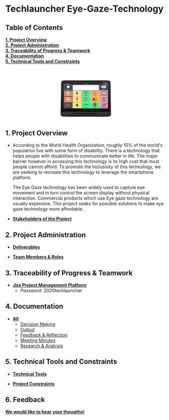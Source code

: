 # Techlauncher Eye-Gaze-Technology   
<h2><a name = "content"> Table of Contents </a></h2>

<a href = "#Title1"><b> 1. Project Overview </b></a><br/>
<a href = "#Title2"><b> 2. Project Administration </b></a><br/>
<a href = "#Title3"><b> 3. Traceability of Progress & Teamwork </b></a><br/> 
<a href = "#Title4"><b> 4. Documentation </b></a><br/> 
<a href = "#Title5"><b> 5. Technical Tools and Constraints </b></a><br/>


<br />
<p align="center">
<img src="Resources/Sample_communication_application.jpg"  width="45%" length="45%" >
</p>
<h2><a name = "Title1"> 1. Project Overview </a></h2>

* According to the World Health Organization, roughly 15% of the world's population live with some form of disability. There is a technology that helps people with disabilities to communicate better in life. The major barrier however in accessing this technology is its high cost that most people cannot afford. To promote the inclusivity of this technology, we are seeking to recreate this technology to leverage the smartphone platform.

  The Eye Gaze technology has been widely used to capture eye movement and in turn control the screen display without physical interaction. Commercial products which use Eye gaze technology are usually  expensive. This project seeks for possible solutions to make eye gaze technology more affordable.

* [**Stakeholders of the Project**](https://github.com/Ozedaval/Eye-Gaze-Technology/wiki/Stakeholders)

<h2><a name = "Title2"> 2. Project Administration </a></h2>

* [**Deliverables**](https://github.com/Ozedaval/Eye-Gaze-Technology/wiki/Deliverables)

* [**Team Members & Roles**](https://github.com/Ozedaval/Eye-Gaze-Technology/wiki/Team-Members-&-Roles)

<h2><a name = "Title3"> 3. Traceability of Progress & Teamwork</a></h2>

* [**Jira Project Management Platform**](https://id.atlassian.com/login?application=jira&continue=https%3A%2F%2Fcomp3500.atlassian.net%2Flogin%3FredirectCount%3D1%26dest-url%3D%252Fjira%252Fsoftware%252Fprojects%252FMEGT%252Fboards%252F1%252Froadmap%26application%3Djira&email=audit.techlauncher%40outlook.com)
    - _Password_: 2020techlauncher

<h2><a name = "Title4"> 4. Documentation</a></h2>

- [**All**](https://drive.google.com/drive/folders/1NlzcfOPzjzUGLZtv5XBwhFZTKDHvKzTZ)
  * [Decision Making](https://drive.google.com/open?id=1saNyL4HzxOY_hxSUxgXdmyMEt44hYi6K)
  * [Output](https://drive.google.com/open?id=1OQ9x4_ARRlfDZPdr63_p5DNzwD6NIkFe)
  * [Feedback & Reflection](https://drive.google.com/open?id=1Ez3zpXuvb3K82JIZOckS8c_vj4hy5sOG)
  * [Meeting Minutes](https://drive.google.com/open?id=1XRX-F2_kUdTftGIQKBF57nrPVdt4L3jy)
  * [Research & Analysis](https://drive.google.com/open?id=1FrzmrwSpPv-w4EeVi7kL5PmxduSmQMSS)


<h2><a name = "Title5"> 5. Technical Tools and Constraints</a></h2>
  
 * [**Technical Tools**](https://github.com/Ozedaval/Eye-Gaze-Technology/wiki/Technical-Tools)
 
 * [**Project Constraints**](https://github.com/Ozedaval/Eye-Gaze-Technology/wiki/Project-Constraints)
 
 <h2><a name = "Feedback">6. Feedback</a></h2>
 <a href = "https://drive.google.com/open?id=1j--azvBIf_7xkufhe8fR2g7GvuG47eTfvsKeAyDyk6Y"><b>We would like to hear your thougths!</a>
